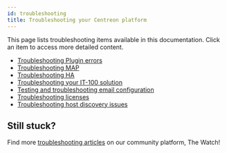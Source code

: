```yaml
---
id: troubleshooting
title: Troubleshooting your Centreon platform
---
```


This page lists troubleshooting items available in this documentation. Click an item to access more detailed content.

* [Troubleshooting Plugin errors](/pp/integrations/plugin-packs/getting-started/how-to-guides/troubleshooting-plugins)
* [Troubleshooting MAP](../graph-views/troubleshooter.md)
* [Troubleshooting HA](../administration/centreon-ha/troubleshooting-guide.md)
* [Troubleshooting your IT-100 solution](../getting-started/it100.md#troubleshooting-your-it-100-solution)
* [Testing and troubleshooting email configuration](../administration/postfix.md#testing-and-troubleshooting-email-configuration)
* [Troubleshooting licenses](../administration/licenses.md#troubleshooting-licenses)
* [Troubleshooting host discovery issues](../monitoring/discovery/troubleshooting-hosts-discovery.md)

## Still stuck?

Find more [troubleshooting articles](https://thewatch.centreon.com/troubleshooting-41) on our community platform, The Watch!
